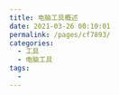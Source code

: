 ```yaml
---
title: 电脑工具概述
date: 2021-03-26 00:10:01
permalink: /pages/cf7893/
categories:
  - 工具
  - 电脑工具
tags:
  - 
---
```

